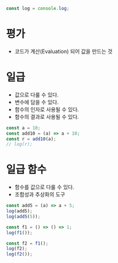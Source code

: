 ```js
const log = console.log;
```

# 평가

- 코드가 계산(Evaluation) 되어 값을 만드는 것

# 일급

- 값으로 다룰 수 있다.
- 변수에 담을 수 있다.
- 함수의 인자로 사용될 수 있다.
- 함수의 결과로 사용될 수 있다.

```js
const a = 10;
const add10 = (a) => a + 10;
const r = add10(a);
// log(r);
```

# 일급 함수

- 함수를 값으로 다룰 수 있다.
- 조합성과 추상화의 도구

```js
const add5 = (a) => a + 5;
log(add5);
log(add5(5));

const f1 = () => () => 1;
log(f1());

const f2 = f1();
log(f2);
log(f2());
```
